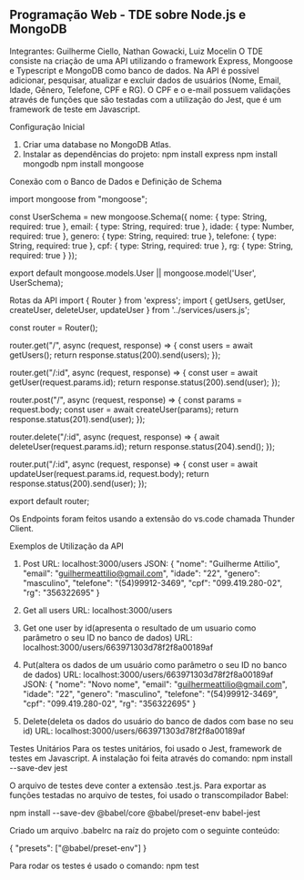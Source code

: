 ## Programação Web - TDE sobre Node.js e MongoDB
Integrantes: Guilherme Ciello, Nathan Gowacki, Luiz Mocelin
O TDE consiste na criação de uma API utilizando o framework Express, Mongoose e Typescript e MongoDB como banco de dados. Na API é possível adicionar, pesquisar, atualizar e excluir dados de usuários (Nome, Email, Idade, Gênero, Telefone, CPF e RG). O CPF e o e-mail possuem validações através de funções que são testadas com a utilização do Jest, que é um framework de teste em Javascript.

Configuração Inicial
1. Criar uma database no MongoDB Atlas.
2. Instalar as dependências do projeto:
npm install express
npm install mongodb
npm install mongoose

Conexão com o Banco de Dados e Definição de Schema

import mongoose from "mongoose";

const UserSchema = new mongoose.Schema({
    nome: { type: String, required: true },
    email: { type: String, required: true },
    idade: { type: Number, required: true },
    genero: { type: String, required: true },
    telefone: { type: String, required: true },
    cpf: { type: String, required: true },
    rg: { type: String, required: true }
});

export default mongoose.models.User || mongoose.model('User', UserSchema);

Rotas da API
import { Router } from 'express';
import { getUsers, getUser, createUser, deleteUser, updateUser } from '../services/users.js';

const router = Router();

router.get("/", async (request, response) => {
    const users = await getUsers();
    return response.status(200).send(users);
});

router.get("/:id", async (request, response) => {
    const user = await getUser(request.params.id);
    return response.status(200).send(user);
});

router.post("/", async (request, response) => {
    const params = request.body;
    const user = await createUser(params);
    return response.status(201).send(user);
});

router.delete("/:id", async (request, response) => {
    await deleteUser(request.params.id);
    return response.status(204).send();
});

router.put("/:id", async (request, response) => {
    const user = await updateUser(request.params.id, request.body);
    return response.status(200).send(user);
});

export default router;


Os Endpoints foram feitos usando a extensão do vs.code chamada Thunder Client.

Exemplos de Utilização da API
1. Post
  URL: localhost:3000/users
  JSON:
{
  "nome": "Guilherme Attilio",
  "email": "guilhermeattilio@gmail.com",
  "idade": "22",
  "genero": "masculino",
  "telefone": "(54)99912-3469",
  "cpf": "099.419.280-02",
  "rg": "356322695"
}

2. Get all users
   URL: localhost:3000/users

3. Get one user by id(apresenta o resultado de um usuario como parâmetro o seu ID no banco de dados)
   URL: localhost:3000/users/663971303d78f2f8a00189af

4. Put(altera os dados de um usuário como parâmetro o seu ID no banco de dados)
   URL: localhost:3000/users/663971303d78f2f8a00189af
   JSON:
{
  "nome": "Novo nome",
  "email": "guilhermeattilio@gmail.com",
  "idade": "22",
  "genero": "masculino",
  "telefone": "(54)99912-3469",
  "cpf": "099.419.280-02",
  "rg": "356322695"
}

5. Delete(deleta os dados do usuário do banco de dados com base no seu id)
   URL: localhost:3000/users/663971303d78f2f8a00189af


Testes Unitários
Para os testes unitários, foi usado o Jest, framework de testes em Javascript. A instalação foi feita através do comando:
npm install --save-dev jest

O arquivo de testes deve conter a extensão .test.js. Para exportar as funções testadas no arquivo de testes, foi usado o transcompilador Babel:

npm install --save-dev @babel/core @babel/preset-env babel-jest

Criado um arquivo .babelrc na raíz do projeto com o seguinte conteúdo:

{
    "presets": ["@babel/preset-env"]
}

Para rodar os testes é usado o comando:
  npm test

